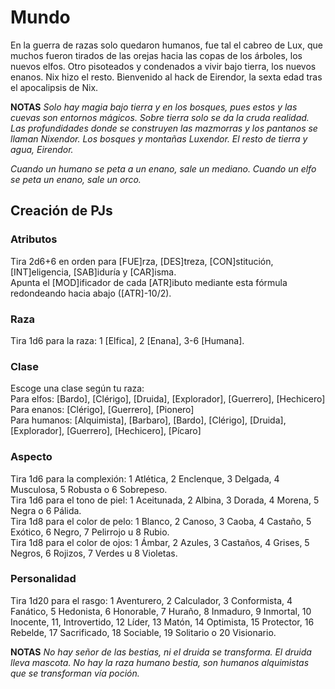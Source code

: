 
# Mundo
En la guerra de razas solo quedaron humanos, fue tal el cabreo de Lux, que muchos fueron tirados de las orejas hacia las copas de los árboles, los nuevos elfos. Otro pisoteados y condenados a vivir bajo tierra, los nuevos enanos. Nix hizo el resto. 
Bienvenido al hack de Eirendor, la sexta edad tras el apocalipsis de Nix.

**NOTAS** 
*Solo hay magia bajo tierra y en los bosques, pues estos y las cuevas son entornos mágicos.
Sobre tierra solo se da la cruda realidad.
Las profundidades donde se construyen las mazmorras y los pantanos se llaman Nixendor. Los bosques y montañas Luxendor. El resto de tierra y agua, Eirendor.*

*Cuando un humano se peta a un enano, sale un mediano.
Cuando un elfo se peta un enano, sale un orco.*

## Creación de PJs
### Atributos
Tira 2d6+6 en orden para [FUE]rza, [DES]treza, [CON]stitución, [INT]eligencia, [SAB]iduría y [CAR]isma.  
Apunta el [MOD]ificador de cada [ATR]ibuto mediante esta fórmula redondeando hacia abajo ([ATR]-10/2).

### Raza
Tira 1d6 para la raza: 1 [Elfica], 2 [Enana], 3-6 [Humana].

### Clase
Escoge una clase según tu raza:  
Para elfos: [Bardo], [Clérigo], [Druida], [Explorador], [Guerrero], [Hechicero]  
Para enanos: [Clérigo], [Guerrero], [Pionero]  
Para humanos: [Alquimista], [Barbaro], [Bardo], [Clérigo], [Druida], [Explorador], [Guerrero], [Hechicero], [Pícaro]

### Aspecto
Tira 1d6 para la complexión: 1 Atlética, 2 Enclenque, 3 Delgada, 4 Musculosa, 5 Robusta o 6 Sobrepeso.  
Tira 1d6 para el tono de piel: 1 Aceitunada, 2 Albina, 3 Dorada, 4 Morena, 5 Negra o 6 Pálida.  
Tira 1d8 para el color de pelo: 1 Blanco, 2 Canoso, 3 Caoba, 4 Castaño, 5 Exótico, 6 Negro, 7 Pelirrojo u 8 Rubio.  
Tira 1d8 para el color de ojos: 1 Ámbar, 2 Azules, 3 Castaños, 4 Grises, 5 Negros, 6 Rojizos, 7 Verdes u 8 Violetas.

### Personalidad
Tira 1d20 para el rasgo: 1 Aventurero, 2 Calculador, 3 Conformista, 4 Fanático, 5 Hedonista, 6 Honorable, 7 Huraño, 8 Inmaduro, 9 Inmortal, 10 Inocente, 11, Introvertido, 12 Líder, 13 Matón, 14 Optimista, 15 Protector, 16 Rebelde, 17 Sacrificado, 18 Sociable, 19 Solitario o 20 Visionario.

**NOTAS** 
*No hay señor de las bestias, ni el druida se transforma. El druida lleva mascota.
No hay la raza humano bestia, son humanos alquimistas que se transforman vía poción.*
